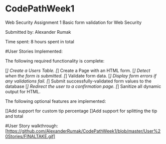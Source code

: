 # CodePathWeek1
Web Security Assignment 1
Basic form validation for Web Security

Submitted by: Alexander Rumak

Time spent: 8 hours spent in total

#User Stories Implemented:

The following required functionality is complete:

[*] Create a Users Table.
[*] Create a Page with an HTML form.
[*] Detect when the form is submitted.
[*] Validate form data.
[*] Display form errors if any validations fail.
[*] Submit successfully-validated form values to the database
[*] Redirect the user to a confirmation page.
[*] Sanitize all dynamic output for HTML.

The following optional features are implemented:

[]Add support for custom tip percentage
[]Add support for splitting the tip and total


#User Story walkthrough:
[https://github.com/AlexanderRumak/CodePathWeek1/blob/master/User%20Stories/FINALTAKE.gif]

